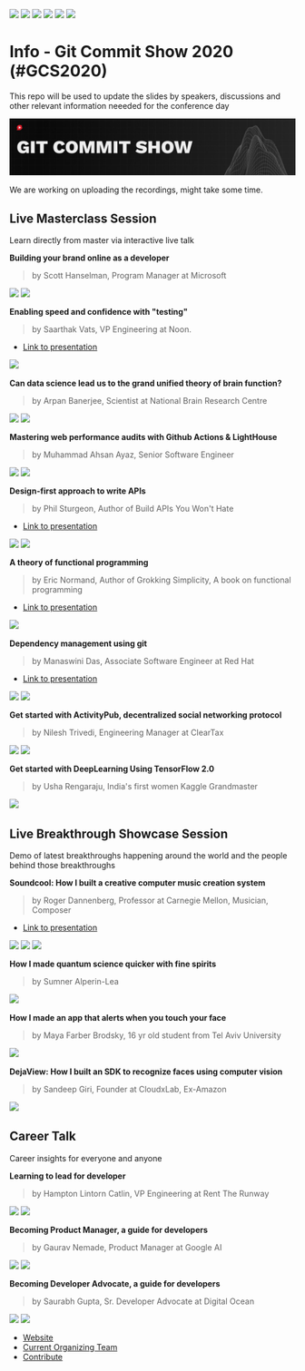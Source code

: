 [![](https://img.shields.io/badge/Speakers-12-brightgreen)](https://gitcommit.show)
[![](https://img.shields.io/badge/Venue-Online-brightgreen)](https://gitcommit.show)
[![](https://img.shields.io/badge/Contributors-37-brightgreen)](https://gitcommit.show)
[![](https://img.shields.io/badge/Season-02-brightgreen)](https://gitcommit.show)
[![](https://img.shields.io/badge/Interactive-Yes-brightgreen)](https://gitcommit.show)
[![](https://img.shields.io/badge/Price-Free-brightgreen)](https://gitcommit.show)


# Info - Git Commit Show 2020  (#GCS2020)

This repo will be used to update the slides by speakers, discussions and other relevant information neeeded for the conference day

![Banner Image](https://github.com/Git-Commit-Show/gcs2020/raw/master/banner_left%201500x300 "GCS2020 Banner")

We are working on uploading the recordings, might take some time.

## Live Masterclass Session

Learn directly from master via interactive live talk


**Building your brand online as a developer**

> by Scott Hanselman, Program Manager at Microsoft

[![](https://img.shields.io/badge/%23-Personal%20Branding-lightgrey)](https://gitcommit.show)
[![](https://img.shields.io/badge/%23-Networking-lightgrey)](https://gitcommit.show)


**Enabling speed and confidence with "testing"**

> by Saarthak Vats, VP Engineering at Noon.

* [Link to presentation](https://drive.google.com/file/d/1O1jAQuKeP9U8mKfe-KCYdyuTsofF35ZX/view?usp=sharing)

[![](https://img.shields.io/badge/%23-Testing-lightgrey)](https://gitcommit.show)


**Can data science lead us to the grand unified theory of brain function?**

> by Arpan Banerjee, Scientist at National Brain Research Centre

[![](https://img.shields.io/badge/%23-NeuroScience-lightgrey)](https://gitcommit.show)
[![](https://img.shields.io/badge/%23-DataScience-lightgrey)](https://gitcommit.show)


**Mastering web performance audits with Github Actions & LightHouse**

> by Muhammad Ahsan Ayaz, Senior Software Engineer

[![](https://img.shields.io/badge/%23-Web-lightgrey)](https://gitcommit.show)
[![](https://img.shields.io/badge/%23-Performance-lightgrey)](https://gitcommit.show)


**Design-first approach to write APIs**

> by Phil Sturgeon, Author of Build APIs You Won't Hate

* [Link to presentation](https://drive.google.com/file/d/1Ar4FWktBzm4RnKlGCW2KeOC294WClsRI/view?usp=sharing)

[![](https://img.shields.io/badge/%23-API-lightgrey)](https://gitcommit.show)
[![](https://img.shields.io/badge/%23-Architecture-lightgrey)](https://gitcommit.show)


**A theory of functional programming**

> by Eric Normand, Author of Grokking Simplicity, A book on functional programming

* [Link to presentation](https://drive.google.com/file/d/1xxOib_9dr3a88GRk8_oO77NMYWVwG710/view?usp=sharing)

[![](https://img.shields.io/badge/%23-Functional%20Programming-lightgrey)](https://gitcommit.show)


**Dependency management using git**

> by Manaswini Das, Associate Software Engineer at Red Hat

* [Link to presentation](https://drive.google.com/file/d/1gGEpIKVEhvNpPN8SyyZgz_BXcrFrD2vE/view?usp=sharing)

[![](https://img.shields.io/badge/%23-Version%20Control-lightgrey)](https://gitcommit.show)
[![](https://img.shields.io/badge/%23-Development-lightgrey)](https://gitcommit.show)


**Get started with ActivityPub, decentralized social networking protocol**

> by Nilesh Trivedi, Engineering Manager at ClearTax

[![](https://img.shields.io/badge/%23-Decentralized%20Comptuing-lightgrey)](https://gitcommit.show)
[![](https://img.shields.io/badge/%23-Social%20Networking-lightgrey)](https://gitcommit.show)


**Get started with DeepLearning Using TensorFlow 2.0**

> by Usha Rengaraju, India's first women Kaggle Grandmaster

[![](https://img.shields.io/badge/%23-Deep%20Learning-lightgrey)](https://gitcommit.show)


## Live Breakthrough Showcase Session

Demo of latest breakthroughs happening around the world and the people behind those breakthroughs

**Soundcool: How I built a creative computer music creation system**

> by Roger Dannenberg, Professor at Carnegie Mellon,  Musician, Composer

* [Link to presentation](https://drive.google.com/file/d/11nENFp9xOtC_5rUYy4CtWw6WUOyPohv7/view?usp=sharing)

[![](https://img.shields.io/badge/%23-#HCI-lightgrey)](https://gitcommit.show)
[![](https://img.shields.io/badge/%23-Cognitive%20Science-lightgrey)](https://gitcommit.show)
[![](https://img.shields.io/badge/%23-Signal%20Procesing-lightgrey)](https://gitcommit.show)


**How I made quantum science quicker with fine spirits**

> by Sumner Alperin-Lea

[![](https://img.shields.io/badge/%23-Quantum%20Comptuing-lightgrey)](https://gitcommit.show)


**How I made an app that alerts when you touch your face**

> by Maya Farber Brodsky, 16 yr old student from Tel Aviv University

[![](https://img.shields.io/badge/%23-Computer%20Vision-lightgrey)](https://gitcommit.show)


**DejaView: How I built an SDK to recognize faces using computer vision**

> by Sandeep Giri, Founder at CloudxLab, Ex-Amazon

[![](https://img.shields.io/badge/%23-Computer%20Vision-lightgrey)](https://gitcommit.show)


## Career Talk

Career insights for everyone and anyone


**Learning to lead for developer**

> by Hampton Lintorn Catlin, VP Engineering at Rent The Runway

[![](https://img.shields.io/badge/%23-Career-lightgrey)](https://gitcommit.show)
[![](https://img.shields.io/badge/%23-Leadership-lightgrey)](https://gitcommit.show)


**Becoming Product Manager, a guide for developers**

> by Gaurav Nemade, Product Manager at Google AI

[![](https://img.shields.io/badge/%23-Career-lightgrey)](https://gitcommit.show)
[![](https://img.shields.io/badge/%23-Product%20Management-lightgrey)](https://gitcommit.show)


**Becoming Developer Advocate, a guide for developers**

> by Saurabh Gupta, Sr. Developer Advocate at Digital Ocean

[![](https://img.shields.io/badge/%23-Career-lightgrey)](https://gitcommit.show)
[![](https://img.shields.io/badge/%23-DevRel-lightgrey)](https://gitcommit.show)



* [Website](http://gitcommit.show/)
* [Current Organizing Team](http://bit.ly/teamgcs)
* [Contribute](http://push.gitcommit.show/)

